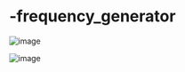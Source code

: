 # -frequency_generator

![image](https://github.com/chagtraife/-frequency_generator/assets/40013601/e1e2d401-d7e8-4d3f-b6a3-eb77b1f339a9)

![image](https://github.com/chagtraife/-frequency_generator/assets/40013601/32be1590-52da-41ee-8227-a4a0829060b2)


